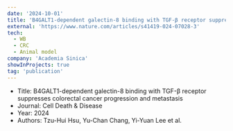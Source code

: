 ```yaml
---
date: '2024-10-01'
title: 'B4GALT1-dependent galectin-8 binding with TGF-β receptor suppresses colorectal cancer progression and metastasis'
external: 'https://www.nature.com/articles/s41419-024-07028-3'
tech:
  - WB
  - CRC
  - Animal model
company: 'Academia Sinica'
showInProjects: true 
tag: 'publication'
---
```


- Title: B4GALT1-dependent galectin-8 binding with TGF-β receptor suppresses colorectal cancer progression and metastasis
- Journal: Cell Death & Disease
- Year: 2024
- Authors: Tzu-Hui Hsu, Yu-Chan Chang, Yi-Yuan Lee et al.
